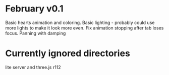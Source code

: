 # February v0.1
Basic hearts animation and coloring.
Basic lighting - probably could use more lights to make it look more even.
Fix animation stopping after tab loses focus.
Panning with damping
 
# Currently ignored directories
lite server and three.js r112